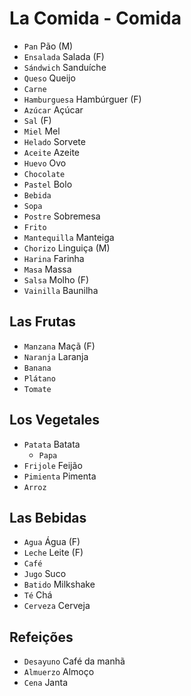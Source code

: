 # La Comida - Comida

-   `Pan` Pão (M)
-   `Ensalada` Salada (F)
-   `Sándwich` Sanduíche
-   `Queso` Queijo
-   `Carne`
-   `Hamburguesa` Hambúrguer (F)
-   `Azúcar` Açúcar
-   `Sal` (F)
-   `Miel` Mel
-   `Helado` Sorvete
-   `Aceite` Azeite
-   `Huevo` Ovo
-   `Chocolate`
-   `Pastel` Bolo
-   `Bebida`
-   `Sopa`
-   `Postre` Sobremesa
-   `Frito`
-   `Mantequilla` Manteiga
-   `Chorizo` Linguiça (M)
-   `Harina` Farinha
-   `Masa` Massa
-   `Salsa` Molho (F)
-   `Vainilla` Baunilha

## Las Frutas

-   `Manzana` Maçã (F)
-   `Naranja` Laranja
-   `Banana`
-   `Plátano`
-   `Tomate`

## Los Vegetales

-   `Patata` Batata
    -   `Papa`
-   `Frijole` Feijão
-   `Pimienta` Pimenta
-   `Arroz`

## Las Bebidas

-   `Agua` Água (F)
-   `Leche` Leite (F)
-   `Café`
-   `Jugo` Suco
-   `Batido` Milkshake
-   `Té` Chá
-   `Cerveza` Cerveja

## Refeições

-   `Desayuno` Café da manhã
-   `Almuerzo` Almoço
-   `Cena` Janta
